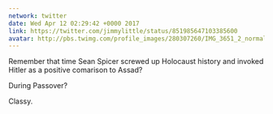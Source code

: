 ```yaml
---
network: twitter
date: Wed Apr 12 02:29:42 +0000 2017
link: https://twitter.com/jimmylittle/status/851985647103385600
avatar: http://pbs.twimg.com/profile_images/280307260/IMG_3651_2_normal.jpg
---
```


Remember that time Sean Spicer screwed up Holocaust history and invoked Hitler as a positive comarison to Assad? 

During Passover?

Classy.

